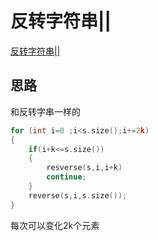 # 反转字符串||
[反转字符串||](https://programmercarl.com/0541.%E5%8F%8D%E8%BD%AC%E5%AD%97%E7%AC%A6%E4%B8%B2II.html#%E5%85%B6%E4%BB%96%E8%AF%AD%E8%A8%80%E7%89%88%E6%9C%AC)
## 思路
和反转字串一样的
``` C++
for (int i=0 ;i<s.size();i+=2k)
{
    if(i+k<=s.size())
    {
        resverse(s,i,i+k)
        continue;
    }
    reverse(s,i,s.size());
}
```
每次可以变化2k个元素